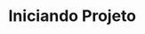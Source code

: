 # Iniciando Projeto

<!-- Certo... Se você chegou até aqui... Deve querer saber quem é o responsável? Bem eu também não sei... Mas vai acabar sobrando pra mim, então envia o link do repositório no Github pra esse e-mail aqui: michelon@meritt.com.br e coloca nosso chefe tiago@meritt.com.br em cópia pra ele estar ciente beleza?. Sim, meu nome é Michelon e sim, minha mãe não tem senso de humor... (ou tem até demais, vai saber). -->